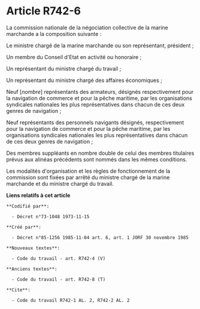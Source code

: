 # Article R742-6

La commission nationale de la négociation collective de la marine marchande a la composition suivante :

Le ministre chargé de la marine marchande ou son représentant, président ;

Un membre du Conseil d'Etat en activité ou honoraire ;

Un représentant du ministre chargé du travail ;

Un représentant du ministre chargé des affaires économiques ;

Neuf [*nombre*] représentants des armateurs, désignés respectivement pour la navigation de commerce et pour la pêche
maritime, par les organisations syndicales nationales les plus représentatives dans chacun de ces deux genres de navigation ;

Neuf représentants des personnels navigants désignés, respectivement pour la navigation de commerce et pour la pêche
maritime, par les organisations syndicales nationales les plus représentatives dans chacun de ces deux genres de navigation ;

Des membres suppléants en nombre double de celui des membres titulaires prévus aux alinéas précédents sont nommés dans les
mêmes conditions.

Les modalités d'organisation et les règles de fonctionnement de la commission sont fixées par arrêté du ministre chargé de la
marine marchande et du ministre chargé du travail.

**Liens relatifs à cet article**

	**Codifié par**:

	  - Décret n°73-1048 1973-11-15

	**Créé par**:

	  - Décret n°85-1256 1985-11-04 art. 6, art. 1 JORF 30 novembre 1985

	**Nouveaux textes**:

	  - Code du travail - art. R742-4 (V)

	**Anciens textes**:

	  - Code du travail - art. R742-8 (T)

	**Cite**:

	  - Code du travail R742-1 AL. 2, R742-2 AL. 2
